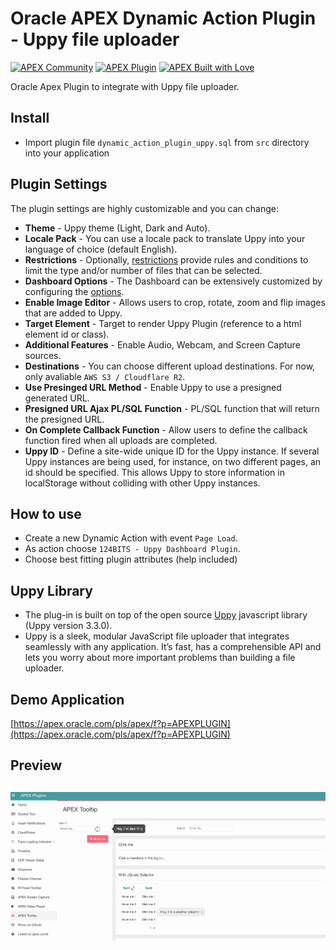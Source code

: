 # Oracle APEX Dynamic Action Plugin - Uppy file uploader

[![APEX Community](https://cdn.rawgit.com/Dani3lSun/apex-github-badges/78c5adbe/badges/apex-community-badge.svg)](https://github.com/Dani3lSun/apex-github-badges) [![APEX Plugin](https://cdn.rawgit.com/Dani3lSun/apex-github-badges/b7e95341/badges/apex-plugin-badge.svg)](https://github.com/Dani3lSun/apex-github-badges)
[![APEX Built with Love](https://cdn.rawgit.com/Dani3lSun/apex-github-badges/7919f913/badges/apex-love-badge.svg)](https://github.com/Dani3lSun/apex-github-badges)

Oracle Apex Plugin to integrate with Uppy file uploader.

## Install
- Import plugin file `dynamic_action_plugin_uppy.sql` from `src` directory into your application

## Plugin Settings
The plugin settings are highly customizable and you can change:
- **Theme** - Uppy theme (Light, Dark and Auto).
- **Locale Pack** - You can use a locale pack to translate Uppy into your language of choice (default English).
- **Restrictions** - Optionally, [restrictions](https://uppy.io/docs/uppy/#restrictions) provide rules and conditions to limit the type and/or number of files that can be selected.
- **Dashboard Options** - The Dashboard can be extensively customized by configuring the [options](https://uppy.io/docs/dashboard/#Options).
- **Enable Image Editor** - Allows users to crop, rotate, zoom and flip images that are added to Uppy.
- **Target Element** - Target to render Uppy Plugin (reference to a html element id or class).
- **Additional Features** - Enable Audio, Webcam, and Screen Capture sources.
- **Destinations** - You can choose different upload destinations. For now, only avaliable `AWS S3 / Cloudflare R2`.
- **Use Presinged URL Method** - Enable Uppy to use a presigned generated URL.
- **Presigned URL Ajax PL/SQL Function** - PL/SQL function that will return the presigned URL.
- **On Complete Callback Function** - Allow users to define the callback function fired when all uploads are completed.
- **Uppy ID** - Define a site-wide unique ID for the Uppy instance. If several Uppy instances are being used, for instance, on two different pages, an id should be specified. This allows Uppy to store information in localStorage without colliding with other Uppy instances.

## How to use
- Create a new Dynamic Action with event `Page Load`.
- As action choose `124BITS - Uppy Dashboard Plugin`.
- Choose best fitting plugin attributes (help included)

## Uppy Library
- The plug-in is built on top of the open source [Uppy](https://uppy.io/) javascript library (Uppy version 3.3.0).
- Uppy is a sleek, modular JavaScript file uploader that integrates seamlessly with any application. It’s fast, has a comprehensible API and lets you worry about more important problems than building a file uploader.

## Demo Application
[https://apex.oracle.com/pls/apex/f?p=APEXPLUGIN](https://apex.oracle.com/pls/apex/f?p=APEXPLUGIN)

## Preview
## ![](https://github.com/Dani3lSun/apex-plugin-apextooltip/blob/master/preview.gif)